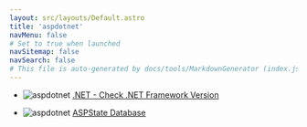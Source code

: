 ```yaml
---
layout: src/layouts/Default.astro
title: 'aspdotnet'
navMenu: false
# Set to true when launched
navSitemap: false
navSearch: false
# This file is auto-generated by docs/tools/MarkdownGenerator (index.js)
---
```


<ul>

<li>

![aspdotnet](https://i.octopus.com/library/step-templates/aspdotnet.png) [.NET - Check .NET Framework Version](/integrations/aspdotnet/.net-check-.net-framework-version)

</li>
        
<li>

![aspdotnet](https://i.octopus.com/library/step-templates/aspdotnet.png) [ASPState Database](/integrations/aspdotnet/aspstate-database)

</li>
        
</ul>
